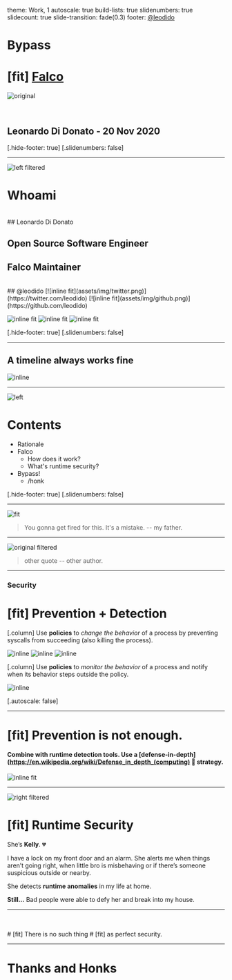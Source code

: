 theme: Work, 1
autoscale: true
build-lists: true
slidenumbers: true
slidecount: true
slide-transition: fade(0.3)
footer: [@leodido](https://twitter.com/leodido)



# Bypass
# [fit] [Falco](https://github.com/falcosecurity/falco)

![original](assets/img/kubecon2020na-circle-bg.png)

<br>

## Leonardo Di Donato - 20 Nov 2020

[.hide-footer: true]
[.slidenumbers: false]

---

![left filtered](assets/img/leo-at-rejects-sandiego-half.png)

# Whoami

<br>
## Leonardo Di Donato

## Open Source Software Engineer
## Falco Maintainer

<br>
## @leodido [![inline fit](assets/img/twitter.png)](https://twitter.com/leodido) [![inline fit](assets/img/github.png)](https://github.com/leodido)

![inline fit](assets/img/cncf-incubating-white.png) ![inline fit](assets/img/falco-white.png) ![inline fit](assets/img/sysdig-white.png)

[.hide-footer: true]
[.slidenumbers: false]

---

## A timeline always works fine

![inline](assets/img/falco-timeline.svg)

---

![left](assets/img/bg1.jpg)
# Contents

* Rationale
* Falco
   * How does it work?
   * What's runtime security?
* Bypass!
   * /honk

[.hide-footer: true]
[.slidenumbers: false]

---

![fit](assets/img/bg2.jpg)

> You gonna get fired for this.
> It's a mistake.
-- my father.

---

![original filtered](assets/img/bg3.jpg)

> other quote
-- other author.

---

### Security

# [fit] Prevention + Detection

[.column]
Use **policies** to _change the behavior_ of a process by preventing syscalls from succeeding (also killing the process).

![inline](assets/img/selinux.svg) ![inline](assets/img/apparmor.svg) ![inline](assets/img/kubernetes.png)

[.column]
Use **policies**  to _monitor the behavior_ of a process and notify when its behavior steps outside the policy.

![inline](assets/img/falco-logo-only.png)

[.autoscale: false]

---

# [fit] Prevention is not enough.
#### Combine with runtime detection tools. Use a [defense-in-depth](https://en.wikipedia.org/wiki/Defense_in_depth_(computing) :link: strategy.

![inline fit](assets/img/cloudnativearch.svg)

---

![right filtered](assets/img/kelly.jpg)

# [fit] Runtime Security

She’s **Kelly**. :broken_heart:

I have a lock on my front door and an alarm. She alerts me when things aren’t going right, when little bro is misbehaving or if there’s someone suspicious outside or nearby.

She detects **runtime anomalies** in my life at home.

**Still...** Bad people were able to defy her and break into my house.

---

<br>
<br>
# [fit] There is no such thing
# [fit] as perfect security.

---

# Thanks and Honks